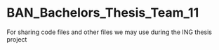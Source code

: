 # BAN_Bachelors_Thesis_Team_11
For sharing code files and other files we may use during the ING thesis project

